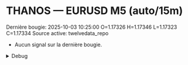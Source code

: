 # THANOS — EURUSD M5 (auto/15m)
Dernière bougie: 2025-10-03 10:25:00  O=1.17326  H=1.17346  L=1.17323  C=1.17334
Source active: twelvedata_repo

- Aucun signal sur la dernière bougie.

<details><summary>Debug</summary>

- TD_API_KEY manquant.

</details>